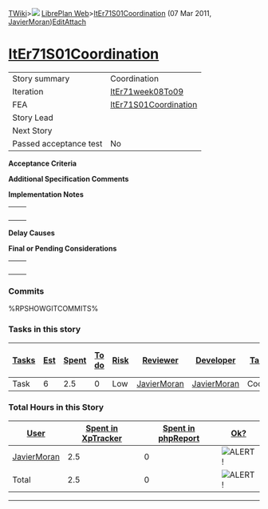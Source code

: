 [TWiki](Main_WebHome)&gt;![](/twiki/pub/TWiki/TWikiDocGraphics/web-bg-small.gif) [LibrePlan Web](LibrePlan_WebHome)&gt;[ItEr71S01Coordination](LibrePlan_ItEr71S01Coordination "Topic revision: 2 (07 Mar 2011 - 09:13:34)") (07 Mar 2011, [JavierMoran](Main_JavierMoran))[Edit](LibrePlan_ItEr71S01Coordination?t=1520343662 "Edit this topic text")[Attach](/twiki/bin/attach/LibrePlan/ItEr71S01Coordination "Attach an image or document to this topic")  

 [ItEr71S01Coordination](LibrePlan_ItEr71S01Coordination)
=========================================================

|                        |                                                          |
|------------------------|----------------------------------------------------------|
| Story summary          | Coordination                                             |
| Iteration              | [ItEr71week08To09](LibrePlan_ItEr71week08To09)           |
| FEA                    | [ItEr71S01Coordination](LibrePlan_ItEr71S01Coordination) |
| Story Lead             |                                                          |
| Next Story             |                                                          |
| Passed acceptance test | No                                                       |

**Acceptance Criteria**

**Additional Specification Comments**

**Implementation Notes**

|     |     |
|-----|-----|
|     |     |

**Delay Causes**

**Final or Pending Considerations**

|     |     |
|-----|-----|
|     |     |

###  Commits

%RPSHOWGITCOMMITS%

###  Tasks in this story

| [Tasks](LibrePlan_ItEr71S01Coordination?sortcol=0;table=2;up=0#sorted_table "Sort by this column") | [Est](LibrePlan_ItEr71S01Coordination?sortcol=1;table=2;up=0#sorted_table "Sort by this column") | [Spent](LibrePlan_ItEr71S01Coordination?sortcol=2;table=2;up=0#sorted_table "Sort by this column") | [To do](LibrePlan_ItEr71S01Coordination?sortcol=3;table=2;up=0#sorted_table "Sort by this column") | [Risk](LibrePlan_ItEr71S01Coordination?sortcol=4;table=2;up=0#sorted_table "Sort by this column") | [Reviewer](LibrePlan_ItEr71S01Coordination?sortcol=5;table=2;up=0#sorted_table "Sort by this column") | [Developer](LibrePlan_ItEr71S01Coordination?sortcol=6;table=2;up=0#sorted_table "Sort by this column") | [Task Name](LibrePlan_ItEr71S01Coordination?sortcol=7;table=2;up=0#sorted_table "Sort by this column") | [Start Date](LibrePlan_ItEr71S01Coordination?sortcol=8;table=2;up=0#sorted_table "Sort by this column") | [Est End Date](LibrePlan_ItEr71S01Coordination?sortcol=9;table=2;up=0#sorted_table "Sort by this column") | [End Date](LibrePlan_ItEr71S01Coordination?sortcol=10;table=2;up=0#sorted_table "Sort by this column") |
|----------------------------------------------------------------------------------------------------|--------------------------------------------------------------------------------------------------|----------------------------------------------------------------------------------------------------|----------------------------------------------------------------------------------------------------|---------------------------------------------------------------------------------------------------|-------------------------------------------------------------------------------------------------------|--------------------------------------------------------------------------------------------------------|--------------------------------------------------------------------------------------------------------|---------------------------------------------------------------------------------------------------------|-----------------------------------------------------------------------------------------------------------|--------------------------------------------------------------------------------------------------------|
| Task                                                                                               | 6                                                                                                | 2.5                                                                                                | 0                                                                                                  | Low                                                                                               | [JavierMoran](Main_JavierMoran)                                                                       | [JavierMoran](Main_JavierMoran)                                                                        | Coordination                                                                                           |                                                                                                         |                                                                                                           |                                                                                                        |

###  Total Hours in this Story

| [User](LibrePlan_ItEr71S01Coordination?sortcol=0;table=3;up=0#sorted_table "Sort by this column") | [Spent in XpTracker](LibrePlan_ItEr71S01Coordination?sortcol=1;table=3;up=0#sorted_table "Sort by this column") | [Spent in phpReport](LibrePlan_ItEr71S01Coordination?sortcol=2;table=3;up=0#sorted_table "Sort by this column") | [Ok?](LibrePlan_ItEr71S01Coordination?sortcol=3;table=3;up=0#sorted_table "Sort by this column") |
|---------------------------------------------------------------------------------------------------|-----------------------------------------------------------------------------------------------------------------|-----------------------------------------------------------------------------------------------------------------|--------------------------------------------------------------------------------------------------|
| [JavierMoran](Main_JavierMoran)                                                                   | 2.5                                                                                                             | 0                                                                                                               | ![ALERT!](/twiki/pub/TWiki/TWikiDocGraphics/warning.gif "ALERT!")                                |
| Total                                                                                             | 2.5                                                                                                             | 0                                                                                                               | ![ALERT!](/twiki/pub/TWiki/TWikiDocGraphics/warning.gif "ALERT!")                                |

------------------------------------------------------------------------
